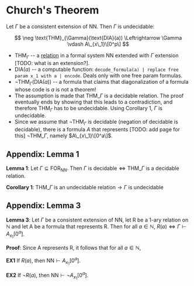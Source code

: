 # Church's Theorem

Let $\Gamma$ be a consistent extension of NN. Then $\Gamma$ is undecidable:

$$
\neg \text{THM}_{\Gamma}(\text{DIA}(a)) \Leftrightarrow \Gamma \vdash A\_{x\_1}\[0^p\]
$$

* $\text{THM}_{\Gamma}$ -- a [relation](https://github.com/marti-1/notebooks/blob/master/math/on-functions-and-relations.md) in a formal system NN extended with $\Gamma$ extension \[TODO: what is an extension?\].
* $\text{DIA}(a)$ -- a computable function: `decode_formula(a) | replace free param x_1 with a | encode`. Deals only with one free param formulas.
* $\neg \text{THM}_{\Gamma}(\text{DIA}(a))$ -- a formula that claims that diagonalization of a formula whose code is $a$ is not a theorem!
* The assumption is made that $\text{THM}\_{\Gamma}$ is a decidable relation. The proof eventually ends by showing that this leads to a contradiction, and therefore $\text{THM}_{\Gamma}$ has to be undecidable. Using Corollary 1, $\Gamma~\text{is undecidable}$.
* Since we assume that $\neg \text{THM}_{\Gamma}$ is decidable (negation of decidable is decidable), there is a formula $A$ that represents \[TODO: add page for this\] $\neg \text{THM}\_{\Gamma}$, namely $A\_{x\_1}\[0^a\]$.

## Appendix: Lemma 1

**Lemma 1**: Let $\Gamma \subseteq \text{FOR}_{NN}$. Then $\Gamma ~\text{is decidable} \Leftrightarrow \text{THM}\_{\Gamma}$ is a decidable relation. 

**Corollary 1**: $\text{THM}\_{\Gamma}~\text{is an undecidable relation} \rightarrow \Gamma ~\text{is undecidable}$



## Appendix: Lemma 3

**Lemma 3**: Let $\Gamma$ be a consistent extension of NN, let R be a 1-ary relation on $\mathbb{N}$ and let A be a formula that represents R. Then for all $a\in \mathbb{N}$, $R(a) \Leftrightarrow \Gamma \vdash A_{x_1}[0^a]$.

**Proof**: Since A represents R, it follows that for all $a \in \mathbb{N}$,

**EX1** If $R(a)$, then $\text{NN} \vdash A_{x_1}[0^a]$.

**EX2** If $\neg R(a)$, then $\text{NN} \vdash \neg A_{x_1}[0^a]$.
